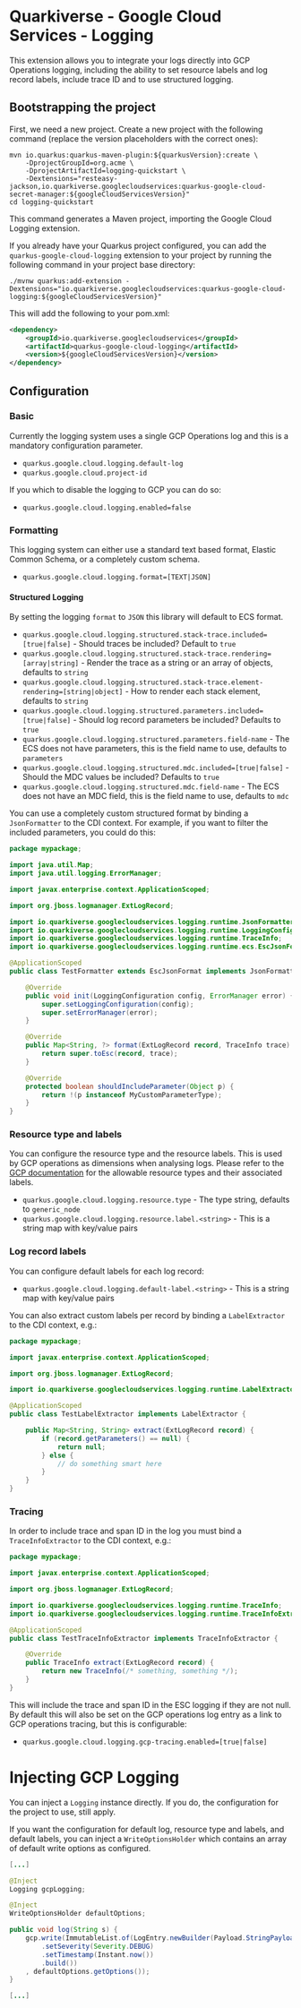 # Quarkiverse - Google Cloud Services - Logging

This extension allows you to integrate your logs directly into GCP Operations logging, including the ability to set
resource labels and log record labels, include trace ID and to use structured logging. 

## Bootstrapping the project

First, we need a new project. Create a new project with the following command (replace the version placeholders with the correct ones):

```shell script
mvn io.quarkus:quarkus-maven-plugin:${quarkusVersion}:create \
    -DprojectGroupId=org.acme \
    -DprojectArtifactId=logging-quickstart \
    -Dextensions="resteasy-jackson,io.quarkiverse.googlecloudservices:quarkus-google-cloud-secret-manager:${googleCloudServicesVersion}"
cd logging-quickstart
```

This command generates a Maven project, importing the Google Cloud Logging extension.

If you already have your Quarkus project configured, you can add the `quarkus-google-cloud-logging` extension to your project by running the following command in your project base directory:
```shell script
./mvnw quarkus:add-extension -Dextensions="io.quarkiverse.googlecloudservices:quarkus-google-cloud-logging:${googleCloudServicesVersion}"
```

This will add the following to your pom.xml:

```xml
<dependency>
    <groupId>io.quarkiverse.googlecloudservices</groupId>
    <artifactId>quarkus-google-cloud-logging</artifactId>
    <version>${googleCloudServicesVersion}</version>
</dependency>
```

##  Configuration

### Basic
Currently the logging system uses a single GCP Operations log and this is a mandatory configuration parameter. 

* `quarkus.google.cloud.logging.default-log`
* `quarkus.google.cloud.project-id`

If you which to disable the logging to GCP you can do so: 

* `quarkus.google.cloud.logging.enabled=false`

### Formatting
This logging system can either use a standard text based format, Elastic Common Schema, or a completely custom schema.    

* `quarkus.google.cloud.logging.format=[TEXT|JSON]`

#### Structured Logging
By setting the logging `format` to `JSON` this library will default to ECS format. 

* `quarkus.google.cloud.logging.structured.stack-trace.included=[true|false]` - Should traces be included? Default to `true`
* `quarkus.google.cloud.logging.structured.stack-trace.rendering=[array|string]` - Render the trace as a string or an array of objects, defaults to `string`
* `quarkus.google.cloud.logging.structured.stack-trace.element-rendering=[string|object]` - How to render each stack element, defaults to `string`
* `quarkus.google.cloud.logging.structured.parameters.included=[true|false]` - Should log record parameters be included? Defaults to `true`
* `quarkus.google.cloud.logging.structured.parameters.field-name` - The ECS does not have parameters, this is the field name to use, defaults to `parameters`
* `quarkus.google.cloud.logging.structured.mdc.included=[true|false]` - Should the MDC values be included? Defaults to `true`
* `quarkus.google.cloud.logging.structured.mdc.field-name` - The ECS does not have an MDC field, this is the field name to use, defaults to `mdc`

You can use a completely custom structured format by binding a `JsonFormatter` to the CDI context. For example, if you want to filter the 
included parameters, you could do this: 

```java
package mypackage;

import java.util.Map;
import java.util.logging.ErrorManager;

import javax.enterprise.context.ApplicationScoped;

import org.jboss.logmanager.ExtLogRecord;

import io.quarkiverse.googlecloudservices.logging.runtime.JsonFormatter;
import io.quarkiverse.googlecloudservices.logging.runtime.LoggingConfiguration;
import io.quarkiverse.googlecloudservices.logging.runtime.TraceInfo;
import io.quarkiverse.googlecloudservices.logging.runtime.ecs.EscJsonFormat;

@ApplicationScoped
public class TestFormatter extends EscJsonFormat implements JsonFormatter {

    @Override
    public void init(LoggingConfiguration config, ErrorManager error) {
        super.setLoggingConfiguration(config);
        super.setErrorManager(error);
    }

    @Override
    public Map<String, ?> format(ExtLogRecord record, TraceInfo trace) {
        return super.toEsc(record, trace);
    }

    @Override
    protected boolean shouldIncludeParameter(Object p) {
        return !(p instanceof MyCustomParameterType);
    }
}
```

### Resource type and labels
You can configure the resource type and the resource labels. This is used by GCP operations as dimensions
when analysing logs. Please refer to the [GCP documentation](https://cloud.google.com/logging/docs/api/v2/resource-list#resource-types) 
for the allowable resource types and their associated labels. 

* `quarkus.google.cloud.logging.resource.type` - The type string, defaults to `generic_node`
* `quarkus.google.cloud.logging.resource.label.<string>` - This is a string map with key/value pairs

### Log record labels
You can configure default labels for each log record:

* `quarkus.google.cloud.logging.default-label.<string>` - This is a string map with key/value pairs

You can also extract custom labels per record by binding a `LabelExtractor` to the CDI context, e.g.: 

```java
package mypackage;

import javax.enterprise.context.ApplicationScoped;

import org.jboss.logmanager.ExtLogRecord;

import io.quarkiverse.googlecloudservices.logging.runtime.LabelExtractor;

@ApplicationScoped
public class TestLabelExtractor implements LabelExtractor {

    public Map<String, String> extract(ExtLogRecord record) {
        if (record.getParameters() == null) {
            return null;
        } else {
            // do something smart here
        }
    }
}
```

### Tracing
In order to include trace and span ID in the log you must bind a `TraceInfoExtractor` to the CDI context, e.g.:

```java
package mypackage;

import javax.enterprise.context.ApplicationScoped;

import org.jboss.logmanager.ExtLogRecord;

import io.quarkiverse.googlecloudservices.logging.runtime.TraceInfo;
import io.quarkiverse.googlecloudservices.logging.runtime.TraceInfoExtractor;

@ApplicationScoped
public class TestTraceInfoExtractor implements TraceInfoExtractor {

    @Override
    public TraceInfo extract(ExtLogRecord record) {
        return new TraceInfo(/* something, something */);
    }
}
```

This will include the trace and span ID in the ESC logging if they are not null. By default this
will also be set on the GCP operations log entry as a link to GCP operations tracing, but this is
configurable: 

* `quarkus.google.cloud.logging.gcp-tracing.enabled=[true|false]`

# Injecting GCP Logging
You can inject a `Logging` instance directly. If you do, the configuration for the project to use,
still apply. 

If you want the configuration for default log, resource type and labels, and default labels, you can
inject a `WriteOptionsHolder` which contains an array of default write options as configured. 

```java
[...]

@Inject
Logging gcpLogging;

@Inject
WriteOptionsHolder defaultOptions;

public void log(String s) {
    gcp.write(ImmutableList.of(LogEntry.newBuilder(Payload.StringPayload.of(s))
        .setSeverity(Severity.DEBUG)
        .setTimestamp(Instant.now())
        .build())
    , defaultOptions.getOptions());
}

[...]
```